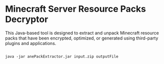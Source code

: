 # Minecraft Server Resource Packs Decryptor
This Java-based tool is designed to extract and unpack Minecraft resource packs that have been encrypted, optimized, or generated using third-party plugins and applications. 

```

java -jar anePackExtractor.jar input.zip outputFile
```
